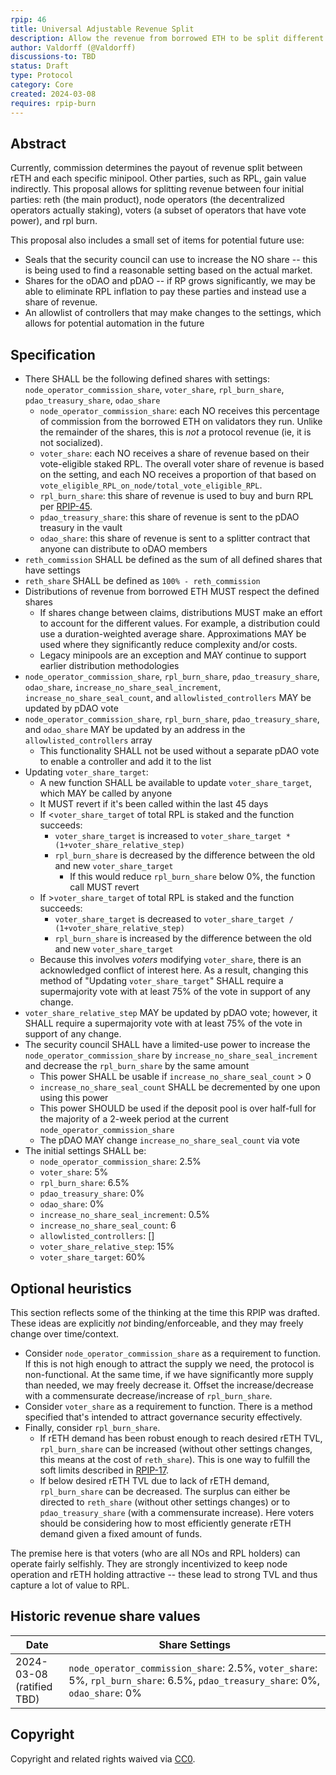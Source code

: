 ```yaml
---
rpip: 46
title: Universal Adjustable Revenue Split
description: Allow the revenue from borrowed ETH to be split different ways
author: Valdorff (@Valdorff)
discussions-to: TBD
status: Draft
type: Protocol
category: Core
created: 2024-03-08
requires: rpip-burn
---
```


## Abstract
Currently, commission determines the payout of revenue split between rETH and each specific minipool. Other parties, such as RPL, gain value indirectly. This proposal allows for splitting revenue between four initial parties: reth (the main product), node operators (the decentralized operators actually staking), voters (a subset of operators that have vote power), and rpl burn.

This proposal also includes a small set of items for potential future use:
- Seals that the security council can use to increase the NO share -- this is being used to find a reasonable setting based on the actual market.
- Shares for the oDAO and pDAO -- if RP grows significantly, we may be able to eliminate RPL inflation to pay these parties and instead use a share of revenue.
- An allowlist of controllers that may make changes to the settings, which allows for potential automation in the future

## Specification
- There SHALL be the following defined shares with settings: `node_operator_commission_share`, `voter_share`, `rpl_burn_share`, `pdao_treasury_share`, `odao_share`
  - `node_operator_commission_share`: each NO receives this percentage of commission from the borrowed ETH on validators they run. Unlike the remainder of the shares, this is _not_ a protocol revenue (ie, it is not socialized).
  - `voter_share`: each NO receives a share of revenue based on their vote-eligible staked RPL. The overall voter share of revenue is based on the setting, and each NO receives a proportion of that based on `vote_eligible_RPL_on_node/total_vote_eligible_RPL`.
  - `rpl_burn_share`: this share of revenue is used to buy and burn RPL per [RPIP-45](RPIP-45.md).
  - `pdao_treasury_share`: this share of revenue is sent to the pDAO treasury in the vault
  - `odao_share`: this share of revenue is sent to a splitter contract that anyone can distribute to oDAO members 
- `reth_commission` SHALL be defined as the sum of all defined shares that have settings
- `reth_share` SHALL be defined as `100% - reth_commission`
- Distributions of revenue from borrowed ETH MUST respect the defined shares
  - If shares change between claims, distributions MUST make an effort to account for the different values. For example, a distribution could use a duration-weighted average share. Approximations MAY be used where they significantly reduce complexity and/or costs.
  - Legacy minipools are an exception and MAY continue to support earlier distribution methodologies 
- `node_operator_commission_share`, `rpl_burn_share`, `pdao_treasury_share`, `odao_share`, `increase_no_share_seal_increment`, `increase_no_share_seal_count`, and `allowlisted_controllers` MAY be updated by pDAO vote
- `node_operator_commission_share`, `rpl_burn_share`, `pdao_treasury_share`, and `odao_share` MAY be updated by an address in the `allowlisted_controllers` array
  - This functionality SHALL not be used without a separate pDAO vote to enable a controller and add it to the list
- Updating `voter_share_target`:
  - A new function SHALL be available to update `voter_share_target`, which MAY be called by anyone
  - It MUST revert if it's been called within the last 45 days
  - If <`voter_share_target` of total RPL is staked and the function succeeds:
    - `voter_share_target` is increased to `voter_share_target * (1+voter_share_relative_step)`
    - `rpl_burn_share` is decreased by the difference between the old and new `voter_share_target`
      - If this would reduce `rpl_burn_share` below 0%, the function call MUST revert 
  - If >`voter_share_target` of total RPL is staked and the function succeeds:
    - `voter_share_target` is decreased to `voter_share_target / (1+voter_share_relative_step)`
    - `rpl_burn_share` is increased by the difference between the old and new `voter_share_target`
  - Because this involves _voters_ modifying `voter_share`, there is an acknowledged conflict of interest here. As a result, changing this method of "Updating `voter_share_target`" SHALL require a supermajority vote with at least 75% of the vote in support of any change.
- `voter_share_relative_step` MAY be updated by pDAO vote; however, it SHALL require a supermajority vote with at least 75% of the vote in support of any change.
- The security council SHALL have a limited-use power to increase the `node_operator_commission_share` by `increase_no_share_seal_increment` and decrease the `rpl_burn_share` by the same amount
  - This power SHALL be usable if `increase_no_share_seal_count` > 0
  - `increase_no_share_seal_count` SHALL be decremented by one upon using this power
  - This power SHOULD be used if the deposit pool is over half-full for the majority of a 2-week period at the current `node_operator_commission_share`
  - The pDAO MAY change `increase_no_share_seal_count` via vote
- The initial settings SHALL be:
  - `node_operator_commission_share`: 2.5%
  - `voter_share`: 5%
  - `rpl_burn_share`: 6.5%
  - `pdao_treasury_share`: 0%
  - `odao_share`: 0%
  - `increase_no_share_seal_increment`: 0.5%
  - `increase_no_share_seal_count`: 6
  - `allowlisted_controllers`: []
  - `voter_share_relative_step`: 15%
  - `voter_share_target`: 60%

## Optional heuristics
This section reflects some of the thinking at the time this RPIP was drafted. These ideas are explicitly _not_ binding/enforceable, and they may freely change over time/context.

- Consider `node_operator_commission_share` as a requirement to function. If this is not high enough to attract the supply we need, the protocol is non-functional. At the same time, if we have significantly more supply than needed, we may freely decrease it. Offset the increase/decrease with a commensurate decrease/increase of `rpl_burn_share`.
- Consider `voter_share` as a requirement to function. There is a method specified that's intended to attract governance security effectively.
- Finally, consider `rpl_burn_share`. 
  - If rETH demand has been robust enough to reach desired rETH TVL, `rpl_burn_share` can be increased (without other settings changes, this means at the cost of `reth_share`). This is one way to fulfill the soft limits described in [RPIP-17](./RPIP-17.md).
  - If below desired rETH TVL due to lack of rETH demand, `rpl_burn_share` can be decreased. The surplus can either be directed to `reth_share` (without other settings changes) or to `pdao_treasury_share` (with a commensurate increase). Here voters should be considering how to most efficiently generate rETH demand given a fixed amount of funds.

The premise here is that voters (who are all NOs and RPL holders) can operate fairly selfishly. They are strongly incentivized to keep node operation and rETH holding attractive -- these lead to strong TVL and thus capture a lot of value to RPL.

## Historic revenue share values
| Date                         | Share Settings                                                                                                                 |
|------------------------------|--------------------------------------------------------------------------------------------------------------------------------|
| 2024-03-08<br>(ratified TBD) | `node_operator_commission_share`: 2.5%, `voter_share`: 5%, `rpl_burn_share`: 6.5%, `pdao_treasury_share`: 0%, `odao_share`: 0% |

## Copyright
Copyright and related rights waived via [CC0](https://creativecommons.org/publicdomain/zero/1.0/).
